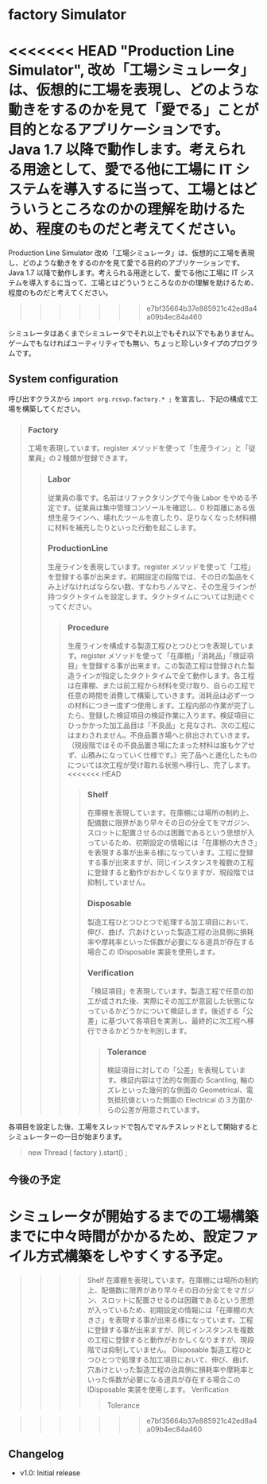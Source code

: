 # factory Simulator
<<<<<<< HEAD
"Production Line Simulator",  改め「工場シミュレータ」は、仮想的に工場を表現し、どのような動きをするのかを見て「愛でる」ことが目的となるアプリケーションです。Java 1.7 以降で動作します。考えられる用途として、愛でる他に工場に IT システムを導入するに当って、工場とはどういうところなのかの理解を助けるため、程度のものだと考えてください。
=======
Production Line Simulator 改め「工場シミュレータ」は、仮想的に工場を表現し、どのような動きをするのかを見て愛でる目的のアプリケーションです。Java 1.7 以降で動作します。考えられる用途として、愛でる他に工場に IT システムを導入するに当って、工場とはどういうところなのかの理解を助けるため、程度のものだと考えてください。
>>>>>>> e7bf35664b37e885921c42ed8a4a09b4ec84a460

シミュレータはあくまでシミュレータでそれ以上でもそれ以下でもありません。ゲームでもなければユーティリティでも無い、ちょっと珍しいタイプのプログラムです。

## System configuration
呼び出すクラスから <code>import org.rcsvp.factory.* ;</code> を宣言し、下記の構成で工場を構築してください。

> ###  Factory
> 工場を表現しています。register メソッドを使って「生産ライン」と「従業員」の２種類が登録できます。
>> ### Labor
>> 従業員の事です。名前はリファクタリングで今後 Labor をやめる予定です。従業員は集中管理コンソールを確認し、0 秒距離にある仮想生産ラインへ、壊れたツールを直したり、足りなくなった材料棚に材料を補充したりといった行動を起こします。
>> ### ProductionLine
>> 生産ラインを表現しています。register メソッドを使って「工程」を登録する事が出来ます。初期設定の段階では、その日の製品をくみ上げなければならない数、すなわちノルマと、その生産ラインが持つタクトタイムを設定します。タクトタイムについては別途ぐぐってください。
>>> ### Procedure
>>> 生産ラインを構成する製造工程ひとつひとつを表現しています。register メソッドを使って「在庫棚」「消耗品」「検証項目」を登録する事が出来ます。この製造工程は登録された製造ラインが指定したタクトタイムで全て動作します。各工程は在庫棚、または前工程から材料を受け取り、自らの工程で任意の時間を消費して構築していきます。消耗品は必ず一つの材料につき一度ずつ使用します。工程内部の作業が完了したら、登録した検証項目の検証作業に入ります。検証項目にひっかかった加工品目は「不良品」と見なされ、次の工程にはまわされません。不良品置き場へと排出されていきます。（現段階ではその不良品置き場にたまった材料は誰もケアせず、山積みになっていく仕様です。）完了品へと進化したものについては次工程が受け取れる状態へ移行し、完了します。
<<<<<<< HEAD
>>>> ### Shelf
>>>> 在庫棚を表現しています。在庫棚には場所の制約上、配備数に限界があり早々その日の分全てをマガジン、スロットに配置させるのは困難であるという思想が入っているため、初期設定の情報には「在庫棚の大きさ」を表現する事が出来る様になっています。工程に登録する事が出来ますが、同じインスタンスを複数の工程に登録すると動作がおかしくなりますが、現段階では抑制していません。
>>>> ### Disposable
>>>> 製造工程ひとつひとつで処理する加工項目において、伸び、曲げ、穴あけといった製造工程の治具側に損耗率や摩耗率といった係数が必要になる道具が存在する場合この IDisposable 実装を使用します。
>>>> ### Verification
>>>> 「検証項目」を表現しています。製造工程で任意の加工が成された後、実際にその加工が意図した状態になっているかどうかについて検証します。後述する「公差」に基づいて各項目を実測し、最終的に次工程へ移行できるかどうかを判別します。
>>>>> ### Tolerance
>>>>> 検証項目に対しての「公差」を表現しています。検証内容は寸法的な側面の Scantling, 軸のズレといった幾何的な側面の Geometrical、電気抵抗値といった側面の Electrical の３方面からの公差が用意されています。

各項目を設定した後、工場をスレッドで包んでマルチスレッドとして開始するとシミュレーターの一日が始まります。

> new Thread ( factory ).start() ;

## 今後の予定
シミュレータが開始するまでの工場構築までに中々時間がかかるため、設定ファイル方式構築をしやすくする予定。
=======
>>>> Shelf
>>>> 在庫棚を表現しています。在庫棚には場所の制約上、配備数に限界があり早々その日の分全てをマガジン、スロットに配置させるのは困難であるという思想が入っているため、初期設定の情報には「在庫棚の大きさ」を表現する事が出来る様になっています。工程に登録する事が出来ますが、同じインスタンスを複数の工程に登録すると動作がおかしくなりますが、現段階では抑制していません。
>>>> Disposable
>>>> 製造工程ひとつひとつで処理する加工項目において、伸び、曲げ、穴あけといった製造工程の治具側に損耗率や摩耗率といった係数が必要になる道具が存在する場合この IDisposable 実装を使用します。
>>>> Verification
>>>> 
>>>>> Tolerance

>>>>>>> e7bf35664b37e885921c42ed8a4a09b4ec84a460
## Changelog
- v1.0: Initial release
